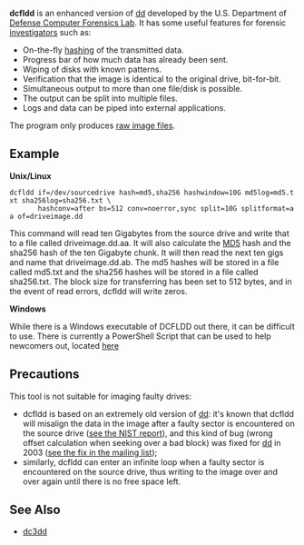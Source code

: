 **dcfldd** is an enhanced version of [dd](dd "wikilink") developed by
the U.S. Department of [Defense Computer Forensics
Lab](Defense_Computer_Forensics_Lab "wikilink"). It has some useful
features for forensic [investigators](investigator "wikilink") such as:

- On-the-fly [hashing](hash "wikilink") of the transmitted data.
- Progress bar of how much data has already been sent.
- Wiping of disks with known patterns.
- Verification that the image is identical to the original drive,
  bit-for-bit.
- Simultaneous output to more than one file/disk is possible.
- The output can be split into multiple files.
- Logs and data can be piped into external applications.

The program only produces [raw image files](raw_image_file "wikilink").

## Example

**Unix/Linux**

`dcfldd if=/dev/sourcedrive hash=md5,sha256 hashwindow=10G md5log=md5.txt sha256log=sha256.txt \`
`       hashconv=after bs=512 conv=noerror,sync split=10G splitformat=aa of=driveimage.dd`

This command will read ten Gigabytes from the source drive and write
that to a file called driveimage.dd.aa. It will also calculate the
[MD5](MD5 "wikilink") hash and the sha256 hash of the ten Gigabyte
chunk. It will then read the next ten gigs and name that
driveimage.dd.ab. The md5 hashes will be stored in a file called md5.txt
and the sha256 hashes will be stored in a file called sha256.txt. The
block size for transferring has been set to 512 bytes, and in the event
of read errors, dcfldd will write zeros.

**Windows**

While there is a Windows executable of DCFLDD out there, it can be
difficult to use. There is currently a PowerShell Script that can be
used to help newcomers out, located
[here](https://github.com/Linuxuser437442/powershell-dcfldd)

## Precautions

This tool is not suitable for imaging faulty drives:

- dcfldd is based on an extremely old version of [dd](dd "wikilink"):
  it's known that dcfldd will misalign the data in the image after a
  faulty sector is encountered on the source drive ([see the NIST
  report](https://www.cyberfetch.org/groups/community/test-results-digital-data-acquisition-tool-dcfldd-134-1)),
  and this kind of bug (wrong offset calculation when seeking over a bad
  block) was fixed for [dd](dd "wikilink") in 2003 ([see the fix in the
  mailing
  list](http://lists.gnu.org/archive/html/bug-coreutils/2003-10/msg00071.html));
- similarly, dcfldd can enter an infinite loop when a faulty sector is
  encountered on the source drive, thus writing to the image over and
  over again until there is no free space left.

## See Also

- [dc3dd](dc3dd "wikilink")